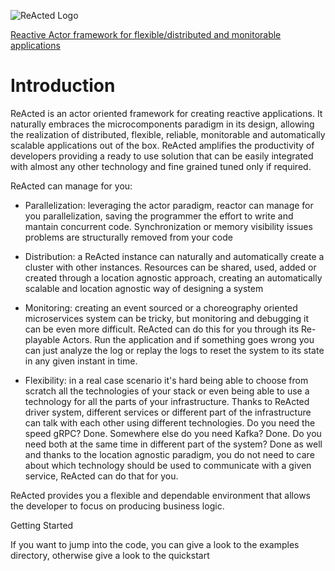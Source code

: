 ![ReActed Logo](https://github.com/wireknight/reacted/blob/master/doc/artwork/logo.png)

[Reactive Actor framework for flexible/distributed and monitorable applications](https://www.reacted.io)
# Introduction
 ReActed is an actor oriented framework for creating reactive applications. It naturally embraces the microcomponents
 paradigm in its design, allowing the realization of distributed, flexible, reliable, monitorable and automatically scalable
 applications out of the box. ReActed amplifies the productivity of developers providing a ready to use solution that can be
 easily integrated with almost any other technology and fine grained tuned only if required.
 
 ReActed can manage for you:
 
 - Parallelization: leveraging the actor paradigm, reactor can manage for you parallelization, saving the programmer the
 effort to write and mantain concurrent code. Synchronization or memory visibility issues problems are structurally removed
 from your code
 
 - Distribution: a ReActed instance can naturally and automatically create a cluster with other instances. Resources can
 be shared, used, added or created through a location agnostic approach, creating an automatically scalable and location
 agnostic way of designing a system
 
 - Monitoring: creating an event sourced or a choreography oriented microservices system can be tricky,
  but monitoring and debugging it can be even more difficult. ReActed can do this for you through its Re-playable Actors. 
  Run the application and if something goes wrong you can just analyze the log or replay the logs to reset the system
  to its state in any given instant in time.
  
 - Flexibility: in a real case scenario it's hard being able to choose from scratch all the technologies of your stack
 or even being able to use a technology for all the parts of your infrastructure. Thanks to ReActed driver system,
 different services or different part of the infrastructure can talk with each other using different technologies.
 Do you need the speed gRPC? Done. Somewhere else do you need Kafka? Done. Do you need both at the same time in different
 part of the system? Done as well and thanks to the location agnostic paradigm, you do not need to care about which 
 technology should be used to communicate with a given service, ReActed can do that for you.  
  
ReActed provides you a flexible and dependable environment that allows the developer to focus on producing business logic.

Getting Started

If you want to jump into the code, you can give a look to the examples directory, otherwise give a look to the quickstart

